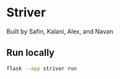 # Striver

Built by Safin, Kalani, Alex, and Navan

## Run locally

```sh
flask --app striver run
```
